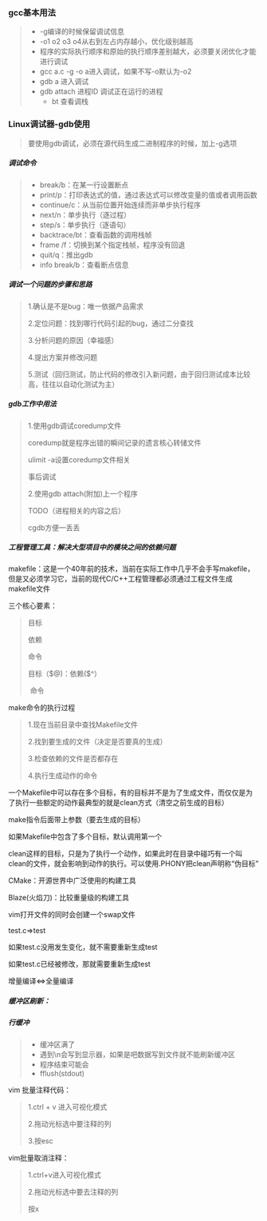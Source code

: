 ### gcc基本用法

> * -g编译的时候保留调试信息
> * -o1 o2 o3 o4从右到左占内存越小，优化级别越高
> * 程序的实际执行顺序和原始的执行顺序差别越大，必须要关闭优化才能进行调试
> * gcc a.c -g -o a进入调试，如果不写-o默认为-o2
> * gdb a 进入调试
> * gdb attach 进程ID 调试正在运行的进程
>   * bt 查看调栈

### Linux调试器-gdb使用

> 要使用gdb调试，必须在源代码生成二进制程序的时候，加上-g选项

##### 调试命令

> * break/b：在某一行设置断点
> * print/p：打印表达式的值，通过表达式可以修改变量的值或者调用函数
> * continue/c：从当前位置开始连续而非单步执行程序
> * next/n：单步执行（逐过程）
> * step/s：单步执行（逐语句）
> * backtrace/bt：查看函数的调用栈帧
> * frame /f：切换到某个指定栈帧，程序没有回退
> * quit/q：推出gdb
> * info break/b：查看断点信息

##### 调试一个问题的步骤和思路

> 1.确认是不是bug：唯一依据产品需求
>
> 2.定位问题：找到哪行代码引起的bug，通过二分查找
>
> 3.分析问题的原因（幸福感）
>
> 4.提出方案并修改问题
>
> 5.测试（回归测试，防止代码的修改引入新问题，由于回归测试成本比较高，往往以自动化测试为主）

##### gdb工作中用法

> 1.使用gdb调试coredump文件
>
>  coredump就是程序出错的瞬间记录的遗言核心转储文件
>
> ulimit -a设置coredump文件相关
>
> 事后调试
>
> 2.使用gdb attach(附加)上一个程序
>
> TODO（进程相关的内容之后）
>
> cgdb方便一丢丢

##### 工程管理工具：解决大型项目中的模块之间的依赖问题

makefile：这是一个40年前的技术，当前在实际工作中几乎不会手写makefile，但是又必须学习它，当前的现代C/C++工程管理都必须通过工程文件生成makefile文件

三个核心要素：

> 目标
>
> 依赖
>
> 命令
>
> 目标（\$@)：依赖(\$^）
>
> ​    	命令

make命令的执行过程

> 1.现在当前目录中查找Makefile文件
>
> 2.找到要生成的文件（决定是否要真的生成）
>
> 3.检查依赖的文件是否都存在
>
> 4.执行生成动作的命令

一个Makefile中可以存在多个目标，有的目标并不是为了生成文件，而仅仅是为了执行一些额定的动作最典型的就是clean方式（清空之前生成的目标）

make指令后面带上参数（要去生成的目标）

如果Makefile中包含了多个目标，默认调用第一个

clean这样的目标，只是为了执行一个动作，如果此时在目录中碰巧有一个叫clean的文件，就会影响到动作的执行。可以使用.PHONY把clean声明称“伪目标”

CMake：开源世界中广泛使用的构建工具

Blaze(火焰刀)：比较重量级的构建工具

vim打开文件的同时会创建一个swap文件

test.c=>test

如果test.c没用发生变化，就不需要重新生成test

如果test.c已经被修改，那就需要重新生成test

增量编译<=>全量编译

##### 缓冲区刷新：

##### 行缓冲

> * 缓冲区满了
> * 遇到\n会写到显示器，如果是吧数据写到文件就不能刷新缓冲区
> * 程序结束可能会
> * fflush(stdout)

vim 批量注释代码：

> 1.ctrl + v 进入可视化模式
>
> 2.拖动光标选中要注释的列
>
> 3.按esc

vim批量取消注释：

> 1.ctrl+v进入可视化模式
>
> 2.拖动光标选中要去注释的列
>
> 按x